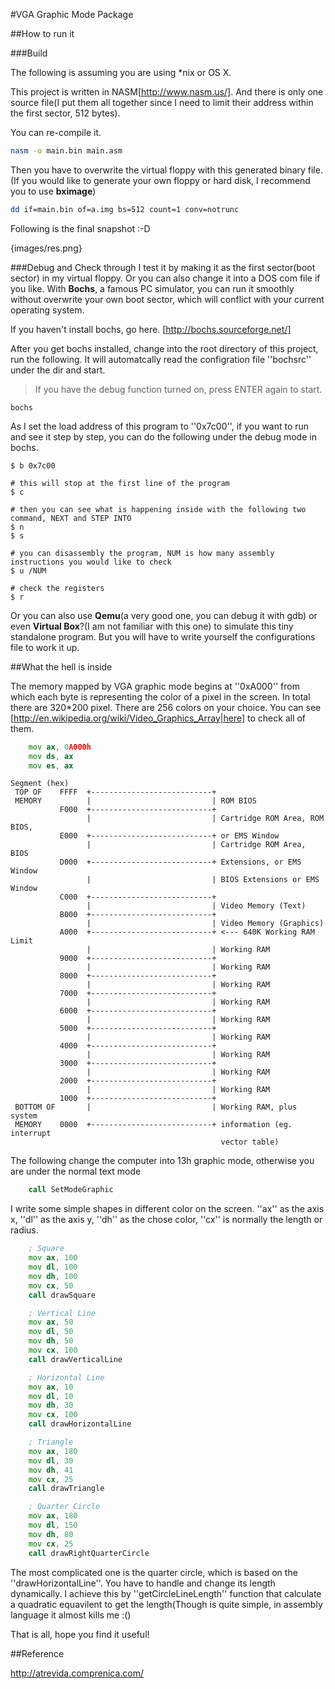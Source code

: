 #VGA Graphic Mode Package

##How to run it

###Build

The following is assuming you are using \*nix or OS X.

This project is written in NASM[http://www.nasm.us/].
And there is only one source file(I put them all together since I need to limit their address within the first sector, 512 bytes).

You can re-compile it.
```sh
nasm -o main.bin main.asm
```

Then you have to overwrite the virtual floppy with this generated binary file.
(If you would like to generate your own floppy or hard disk, I recommend you to use **bximage**)
```sh
dd if=main.bin of=a.img bs=512 count=1 conv=notrunc
```

Following is the final snapshot :-D

{images/res.png}

###Debug and Check through
I test it by making it as the first sector(boot sector) in my virtual floppy. Or you can also change it into a DOS com file if you like.
With **Bochs**, a famous PC simulator, you can run it smoothly without overwrite your own boot sector, which will conflict with your current operating system.

If you haven't install bochs, go here.
[http://bochs.sourceforge.net/]

After you get bochs installed, change into the root directory of this project, run the following. It will automatcally read the configration file ''bochsrc'' under the dir and start.
> If you have the debug function turned on, press ENTER again to start.

```shell
bochs
```

As I set the load address of this program to ''0x7c00'', if you want to run and see it step by step, you can do the following under the debug mode in bochs.
```shell
$ b 0x7c00 

# this will stop at the first line of the program
$ c

# then you can see what is happening inside with the following two command, NEXT and STEP INTO
$ n
$ s

# you can disassembly the program, NUM is how many assembly instructions you would like to check
$ u /NUM

# check the registers
$ r
```

Or you can also use **Qemu**(a very good one, you can debug it with gdb) or even **Virtual Box**?(I am not familiar with this one) to simulate this tiny standalone program.
But you will have to write yourself the configurations file to work it up.

##What the hell is inside

The memory mapped by VGA graphic mode begins at ''0xA000'' from which each byte is representing the color of a pixel in the screen. In total there are 320\*200 pixel.
There are 256 colors on your choice. You can see [http://en.wikipedia.org/wiki/Video_Graphics_Array|here] to check all of them.

```asm
    mov ax, 0A000h
    mov ds, ax
    mov es, ax
```

```
Segment (hex)
 TOP OF    FFFF  +---------------------------+
 MEMORY          |                           | ROM BIOS
           F000  +---------------------------+
                 |                           | Cartridge ROM Area, ROM BIOS,
           E000  +---------------------------+ or EMS Window
                 |                           | Cartridge ROM Area, BIOS
           D000  +---------------------------+ Extensions, or EMS Window
                 |                           | BIOS Extensions or EMS Window
           C000  +---------------------------+
                 |                           | Video Memory (Text)
           B000  +---------------------------+
                 |                           | Video Memory (Graphics)
           A000  +---------------------------+ <--- 640K Working RAM Limit
                 |                           | Working RAM
           9000  +---------------------------+
                 |                           | Working RAM
           8000  +---------------------------+
                 |                           | Working RAM
           7000  +---------------------------+
                 |                           | Working RAM
           6000  +---------------------------+
                 |                           | Working RAM
           5000  +---------------------------+
                 |                           | Working RAM
           4000  +---------------------------+
                 |                           | Working RAM
           3000  +---------------------------+
                 |                           | Working RAM
           2000  +---------------------------+
                 |                           | Working RAM
           1000  +---------------------------+
 BOTTOM OF       |                           | Working RAM, plus system
 MEMORY    0000  +---------------------------+ information (eg. interrupt
                                               vector table)
```

The following change the computer into 13h graphic mode, otherwise you are under the normal text mode 
```asm
    call SetModeGraphic
```

I write some simple shapes in different color on the screen.
''ax'' as the axis x, ''dl'' as the axis y, ''dh'' as the chose color, ''cx'' is normally the length or radius.

```asm
    ; Square
    mov ax, 100
    mov dl, 100
    mov dh, 100
    mov cx, 50
    call drawSquare

    ; Vertical Line
    mov ax, 50
    mov dl, 50
    mov dh, 50
    mov cx, 100
    call drawVerticalLine

    ; Horizontal Line
    mov ax, 10
    mov dl, 10
    mov dh, 30
    mov cx, 100
    call drawHorizontalLine

    ; Triangle
    mov ax, 180
    mov dl, 30
    mov dh, 41
    mov cx, 25
    call drawTriangle

    ; Quarter Circle
    mov ax, 180
    mov dl, 150
    mov dh, 80
    mov cx, 25
    call drawRightQuarterCircle
```

The most complicated one is the quarter circle, which is based on the ''drawHorizontalLine''. You have to handle and change its length dynamically.
I achieve this by ''getCircleLineLength'' function that calculate a quadratic equavilent to get the length(Though is quite simple, in assembly language it almost kills me :\() 

That is all, hope you find it useful!

##Reference

http://atrevida.comprenica.com/

